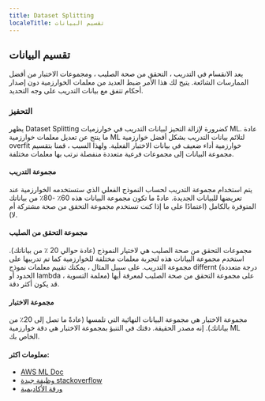 ```yaml
---
title: Dataset Splitting
localeTitle: تقسيم البيانات
---
```

## تقسيم البيانات

يعد الانقسام في التدريب ، التحقق من صحة الصليب ، ومجموعات الاختبار من أفضل الممارسات الشائعة. يتيح لك هذا الأمر ضبط العديد من معلمات الخوارزمية دون إصدار أحكام تتفق مع بيانات التدريب على وجه التحديد.

### التحفيز

يظهر Dataset Splitting كضرورة لإزالة التحيز لبيانات التدريب في خوارزميات ML. عادة ما ينتج عن تعديل معلمات خوارزمية ML لتلائم بيانات التدريب بشكل أفضل خوارزمية overfit خوارزمية أداء ضعيف في بيانات الاختبار الفعلية. ولهذا السبب ، قمنا بتقسيم مجموعة البيانات إلى مجموعات فرعية متعددة منفصلة نرتب بها معلمات مختلفة.

#### مجموعة التدريب

يتم استخدام مجموعة التدريب لحساب النموذج الفعلي الذي ستستخدمه الخوارزمية عند تعريضها للبيانات الجديدة. عادةً ما تكون مجموعة البيانات هذه 60٪ -80٪ ​​من بياناتك المتوفرة بالكامل (اعتمادًا على ما إذا كنت تستخدم مجموعة التحقق من صحة مشتركة أم لا).

#### مجموعة التحقق من الصليب

مجموعات التحقق من صحة الصليب هي لاختيار النموذج (عادة حوالي 20 ٪ من بياناتك). استخدم مجموعة البيانات هذه لتجربة معلمات مختلفة للخوارزمية كما تم تدريبها على مجموعة التدريب. على سبيل المثال ، يمكنك تقييم معلمات نموذج differnt (درجة متعددة الحدود أو lambda ، معلمة التسوية) على مجموعة التحقق من صحة الصليب لمعرفة أيها قد يكون أكثر دقة.

#### مجموعة الاختبار

مجموعة الاختبار هي مجموعة البيانات النهائية التي تلمسها (عادةً ما تصل إلى 20٪ من بياناتك). إنه مصدر الحقيقة. دقتك في التنبؤ بمجموعة الاختبار هي دقة خوارزمية ML الخاص بك.

#### معلومات اكثر:

*   [AWS ML Doc](http://docs.aws.amazon.com/machine-learning/latest/dg/splitting-the-data-into-training-and-evaluation-data.html)
*   [وظيفة جيدة stackoverflow](https://stackoverflow.com/questions/13610074/is-there-a-rule-of-thumb-for-how-to-divide-a-dataset-into-training-and-validatio)
*   [ورقة الأكاديمية](https://www.mff.cuni.cz/veda/konference/wds/proc/pdf10/WDS10_105_i1_Reitermanova.pdf)